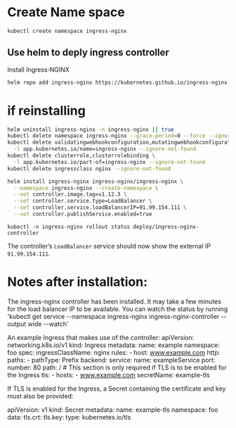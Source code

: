 
# Create Name space

```
kubectl create namespace ingress-nginx
```
## Use helm to deply ingress controller

Install Ingress‑NGINX

```bash
helm repo add ingress-nginx https://kubernetes.github.io/ingress-nginx && helm repo update

```
# if reinstalling
```bash
helm uninstall ingress-nginx -n ingress-nginx || true
kubectl delete namespace ingress-nginx --grace-period=0 --force --ignore-not-found
kubectl delete validatingwebhookconfiguration,mutatingwebhookconfiguration \
  -l app.kubernetes.io/name=ingress-nginx --ignore-not-found
kubectl delete clusterrole,clusterrolebinding \
  -l app.kubernetes.io/part-of=ingress-nginx --ignore-not-found
kubectl delete ingressclass nginx --ignore-not-found
```

```bash
helm install ingress-nginx ingress-nginx/ingress-nginx \
  --namespace ingress-nginx --create-namespace \
  --set controller.image.tag=v1.12.3 \
  --set controller.service.type=LoadBalancer \
  --set controller.service.loadBalancerIP=91.99.154.111 \
  --set controller.publishService.enabled=true
```

```
kubectl -n ingress-nginx rollout status deploy/ingress-nginx-controller
```
The controller’s `LoadBalancer` service should now show the external IP `91.99.154.111`.


# Notes after installation:

The ingress-nginx controller has been installed.
It may take a few minutes for the load balancer IP to be available.
You can watch the status by running 'kubectl get service --namespace ingress-nginx ingress-nginx-controller --output wide --watch'

An example Ingress that makes use of the controller:
  apiVersion: networking.k8s.io/v1
  kind: Ingress
  metadata:
    name: example
    namespace: foo
  spec:
    ingressClassName: nginx
    rules:
      - host: www.example.com
        http:
          paths:
            - pathType: Prefix
              backend:
                service:
                  name: exampleService
                  port:
                    number: 80
              path: /
    # This section is only required if TLS is to be enabled for the Ingress
    tls:
      - hosts:
        - www.example.com
        secretName: example-tls

If TLS is enabled for the Ingress, a Secret containing the certificate and key must also be provided:

  apiVersion: v1
  kind: Secret
  metadata:
    name: example-tls
    namespace: foo
  data:
    tls.crt: <base64 encoded cert>
    tls.key: <base64 encoded key>
  type: kubernetes.io/tls

